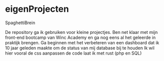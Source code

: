 # eigenProjecten

SpaghettiBrein

De repository ga ik gebruiken voor kleine projectjes. Ben net klaar met mijn front-end bootcamp van Winc Academy en ga nog eens al het geleerde in praktijk brengen. Ga beginnen met het verbeteren van een dashboard dat ik 10 jaar geleden maakte om de status van mij database bij te houden Ik wil hier vooral de css aanpassen de code laat ik met rust (php en SQL)
